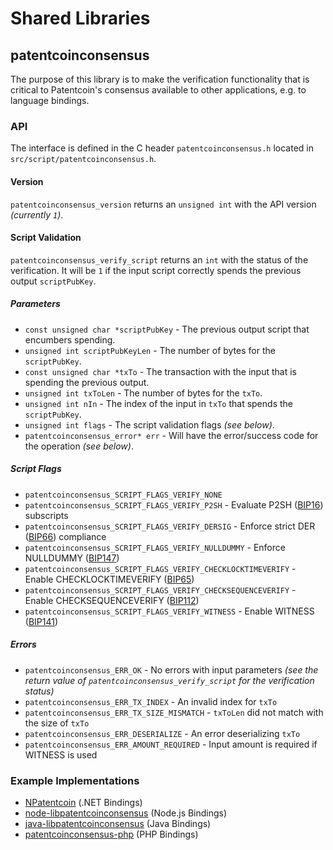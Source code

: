 Shared Libraries
================

## patentcoinconsensus

The purpose of this library is to make the verification functionality that is critical to Patentcoin's consensus available to other applications, e.g. to language bindings.

### API

The interface is defined in the C header `patentcoinconsensus.h` located in `src/script/patentcoinconsensus.h`.

#### Version

`patentcoinconsensus_version` returns an `unsigned int` with the API version *(currently `1`)*.

#### Script Validation

`patentcoinconsensus_verify_script` returns an `int` with the status of the verification. It will be `1` if the input script correctly spends the previous output `scriptPubKey`.

##### Parameters
- `const unsigned char *scriptPubKey` - The previous output script that encumbers spending.
- `unsigned int scriptPubKeyLen` - The number of bytes for the `scriptPubKey`.
- `const unsigned char *txTo` - The transaction with the input that is spending the previous output.
- `unsigned int txToLen` - The number of bytes for the `txTo`.
- `unsigned int nIn` - The index of the input in `txTo` that spends the `scriptPubKey`.
- `unsigned int flags` - The script validation flags *(see below)*.
- `patentcoinconsensus_error* err` - Will have the error/success code for the operation *(see below)*.

##### Script Flags
- `patentcoinconsensus_SCRIPT_FLAGS_VERIFY_NONE`
- `patentcoinconsensus_SCRIPT_FLAGS_VERIFY_P2SH` - Evaluate P2SH ([BIP16](https://github.com/patentcoin/bips/blob/master/bip-0016.mediawiki)) subscripts
- `patentcoinconsensus_SCRIPT_FLAGS_VERIFY_DERSIG` - Enforce strict DER ([BIP66](https://github.com/patentcoin/bips/blob/master/bip-0066.mediawiki)) compliance
- `patentcoinconsensus_SCRIPT_FLAGS_VERIFY_NULLDUMMY` - Enforce NULLDUMMY ([BIP147](https://github.com/patentcoin/bips/blob/master/bip-0147.mediawiki))
- `patentcoinconsensus_SCRIPT_FLAGS_VERIFY_CHECKLOCKTIMEVERIFY` - Enable CHECKLOCKTIMEVERIFY ([BIP65](https://github.com/patentcoin/bips/blob/master/bip-0065.mediawiki))
- `patentcoinconsensus_SCRIPT_FLAGS_VERIFY_CHECKSEQUENCEVERIFY` - Enable CHECKSEQUENCEVERIFY ([BIP112](https://github.com/patentcoin/bips/blob/master/bip-0112.mediawiki))
- `patentcoinconsensus_SCRIPT_FLAGS_VERIFY_WITNESS` - Enable WITNESS ([BIP141](https://github.com/patentcoin/bips/blob/master/bip-0141.mediawiki))

##### Errors
- `patentcoinconsensus_ERR_OK` - No errors with input parameters *(see the return value of `patentcoinconsensus_verify_script` for the verification status)*
- `patentcoinconsensus_ERR_TX_INDEX` - An invalid index for `txTo`
- `patentcoinconsensus_ERR_TX_SIZE_MISMATCH` - `txToLen` did not match with the size of `txTo`
- `patentcoinconsensus_ERR_DESERIALIZE` - An error deserializing `txTo`
- `patentcoinconsensus_ERR_AMOUNT_REQUIRED` - Input amount is required if WITNESS is used

### Example Implementations
- [NPatentcoin](https://github.com/NicolasDorier/NPatentcoin/blob/master/NPatentcoin/Script.cs#L814) (.NET Bindings)
- [node-libpatentcoinconsensus](https://github.com/bitpay/node-libpatentcoinconsensus) (Node.js Bindings)
- [java-libpatentcoinconsensus](https://github.com/dexX7/java-libpatentcoinconsensus) (Java Bindings)
- [patentcoinconsensus-php](https://github.com/Bit-Wasp/patentcoinconsensus-php) (PHP Bindings)
